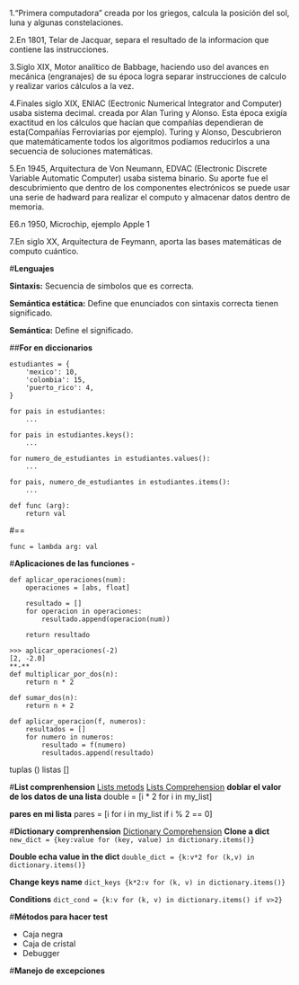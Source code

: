 1.“Primera computadora” creada por los griegos, calcula la posición del sol, luna y algunas constelaciones.

2.En 1801, Telar de Jacquar, separa el resultado de la informacion que contiene las instrucciones.

3.Siglo XIX, Motor analítico de Babbage, haciendo uso del avances en mecánica (engranajes) de su época logra separar instrucciones de calculo y realizar varios cálculos a la vez.

4.Finales siglo XIX, ENIAC (Eectronic Numerical Integrator and Computer) usaba sistema decimal. creada por Alan Turing y Alonso. Esta época exigía exactitud en los cálculos que hacían que compañías dependieran de esta(Compañías Ferroviarias por ejemplo). Turing y Alonso, Descubrieron que matemáticamente todos los algoritmos podíamos reducirlos a una secuencia de soluciones matemáticas.

5.En 1945, Arquitectura de Von Neumann, EDVAC (Electronic Discrete Variable Automatic Computer) usaba sistema binario. Su aporte fue el descubrimiento que dentro de los componentes electrónicos se puede usar una serie de hadward para realizar el computo y almacenar datos dentro de memoria.

E6.n 1950, Microchip, ejemplo Apple 1

7.En siglo XX, Arquitectura de Feymann, aporta las bases matemáticas de computo cuántico.

#**Lenguajes**

**Sintaxis:** Secuencia de simbolos que es correcta.

**Semántica estática:** Define que enunciados con sintaxis correcta tienen significado.

**Semántica:** Define el significado.


##**For en diccionarios**

```
estudiantes = {
    'mexico': 10,
    'colombia': 15,
    'puerto_rico': 4,
}

for pais in estudiantes:
    ...

for pais in estudiantes.keys():
    ...

for numero_de_estudiantes in estudiantes.values():
    ...

for pais, numero_de_estudiantes in estudiantes.items():
    ...
```
```
def func (arg):
    return val
```
#==
```
func = lambda arg: val
```

#**Aplicaciones de las funciones**
**-**
```
def aplicar_operaciones(num):
    operaciones = [abs, float]

    resultado = []
    for operacion in operaciones:
        resultado.append(operacion(num))

    return resultado

>>> aplicar_operaciones(-2)
[2, -2.0]
**-**
def multiplicar_por_dos(n):
    return n * 2

def sumar_dos(n):
    return n + 2

def aplicar_operacion(f, numeros):
    resultados = []
    for numero in numeros:
        resultado = f(numero)
        resultados.append(resultado)
```


tuplas ()
listas []

#**List comprenhension**
[Lists metods](https://docs.python.org/3/tutorial/datastructures.html#more-on-lists)
[Lists Comprehension](https://www.w3schools.com/python/python_lists_comprehension.asp)
**doblar el valor de los datos de una lista**
double = [i * 2 for i in my_list]

**pares en mi lista**
pares = [i for i in my_list if i % 2 == 0]

#**Dictionary comprenhension**
[Dictionary Comprehension](https://www.datacamp.com/community/tutorials/python-dictionary-comprehension)
**Clone a dict**
``new_dict = {key:value for (key, value) in dictionary.items()}``

**Double echa value in the dict**
``double_dict = {k:v*2 for (k,v) in dictionary.items()}``

**Change keys name**
``dict_keys {k*2:v for (k, v) in dictionary.items()}``

**Conditions**
``dict_cond = {k:v for (k, v) in dictionary.items() if v>2}``

#**Métodos para hacer test**
- Caja negra
- Caja de cristal
- Debugger


#**Manejo de excepciones**
